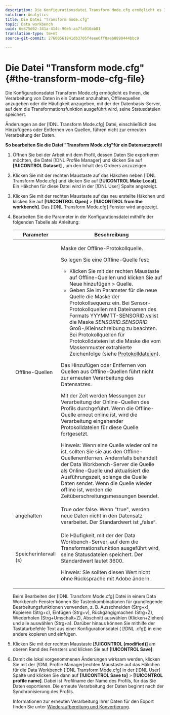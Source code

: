 ```yaml
---
description: Die Konfigurationsdatei Transform Mode.cfg ermöglicht es Ihnen, die Verarbeitung von Daten in ein Dataset anzuhalten, Offlinequellen anzugeben oder die Häufigkeit anzugeben, mit der der Datenbasis-Server, auf dem die Transformationsfunktion ausgeführt wird, seine Statusdateien speichert.
solution: Analytics
title: Die Datei "Transform mode.cfg"
topic: Data workbench
uuid: 6e875d02-341a-414c-90e5-aa7fa910ab81
translation-type: tm+mt
source-git-commit: 27600561841db3705f4eee6ff0aeb8890444bbc9

---
```



# Die Datei &quot;Transform mode.cfg&quot;{#the-transform-mode-cfg-file}

Die Konfigurationsdatei Transform Mode.cfg ermöglicht es Ihnen, die Verarbeitung von Daten in ein Dataset anzuhalten, Offlinequellen anzugeben oder die Häufigkeit anzugeben, mit der der Datenbasis-Server, auf dem die Transformationsfunktion ausgeführt wird, seine Statusdateien speichert.

Änderungen an der [!DNL Transform Mode.cfg] Datei, einschließlich des Hinzufügens oder Entfernen von Quellen, führen nicht zur erneuten Verarbeitung der Daten.

**So bearbeiten Sie die Datei &quot;Transform Mode.cfg&quot;für ein Datensatzprofil**

1. Öffnen Sie bei der Arbeit mit dem Profil, dessen Daten Sie exportieren möchten, die Datei [!DNL Profile Manager] und klicken Sie auf **[!UICONTROL Dataset]** , um den Inhalt des Ordners anzuzeigen.
1. Klicken Sie mit der rechten Maustaste auf das Häkchen neben [!DNL Transform Mode.cfg] und klicken Sie auf **[!UICONTROL Make Local]**. Ein Häkchen für diese Datei wird in der [!DNL User] Spalte angezeigt.
1. Klicken Sie mit der rechten Maustaste auf das neu erstellte Häkchen und klicken Sie auf **[!UICONTROL Open]** > **[!UICONTROL from the workbench]**. Das [!DNL Transform Mode.cfg] Fenster wird angezeigt.
1. Bearbeiten Sie die Parameter in der Konfigurationsdatei mithilfe der folgenden Tabelle als Anleitung:

   <table id="table_9FC00BD54FD8439DA17AEF61AC2ACD50"> 
    <thead> 
    <tr> 
    <th colname="col1" class="entry"> Parameter </th> 
    <th colname="col2" class="entry"> Beschreibung </th> 
    </tr> 
    </thead>
    <tbody> 
    <tr> 
    <td colname="col1"> Offline-Quellen </td> 
    <td colname="col2"> <p>Maske der Offline-Protokollquelle. </p> <p> So legen Sie eine Offline-Quelle fest: </p> 
    <ul id="ul_B93F945A697C4882ADE420438712B0B0"> 
     <li id="li_617C04FE9F1C4E998394F224CFEA21F3"> Klicken Sie mit der rechten Maustaste auf <span class="uicontrol"> Offline-Quellen</span> und klicken Sie auf <span class="uicontrol"> Neue</span> hinzufügen &gt; <span class="uicontrol"> Quelle</span>. </li> 
    <li id="li_B263A294D1F14D62BBAA5DBF3B388C38"> Geben Sie im Parameter für die neue Quelle die Maske der Protokollsequenz ein. Bei Sensor-Protokollquellen mit Dateinamen des Formats <span class="filepath"> YYYMMTT-SENSORID.vsl</span>ist die Maske <i>SENSORID.SENSORID</i> Groß-/Kleinschreibung zu beachten. Bei Protokollquellen für Protokolldateien ist die Maske die vom <span class="wintitle"> Maskenmuster</span> extrahierte Zeichenfolge (siehe <a href="../../../../home/c-dataset-const-proc/c-log-proc-config-file/c-log-sources.md#concept-3d4fb817c057447d90f166b1183b461e"> Protokolldateien</a>). </li> 
    </ul> <p> Das Hinzufügen oder Entfernen von Quellen aus <span class="wintitle"> Offline-Quellen</span> führt nicht zur erneuten Verarbeitung des Datensatzes. </p> <p> Mit der Zeit werden Messungen zur Verarbeitung der Online-Quellen des Profils durchgeführt. Wenn die Offline-Quelle erneut online ist, wird die Verarbeitung eingehender Protokolldateien für diese Quelle fortgesetzt. </p> <p> <p>Hinweis: Wenn eine Quelle wieder online ist, sollten Sie sie aus den <span class="wintitle"> Offline-Quellen</span>entfernen. Andernfalls behandelt der Data Workbench-Server die Quelle als Online-Quelle und aktualisiert die Ausführungszeit, solange die Quelle Daten sendet. Wenn die Quelle wieder offline ist, werden die Zeitüberschreitungsmessungen beendet. </p> </p> </td> 
    </tr> 
    <tr> 
    <td colname="col1"> angehalten </td> 
    <td colname="col2"> True oder false. Wenn "true", werden neue Daten nicht in den Datensatz verarbeitet. Der Standardwert ist „false“. </td> 
    </tr> 
    <tr> 
    <td colname="col1"> Speicherintervall (s) </td> 
    <td colname="col2"> <p>Die Häufigkeit, mit der der Data Workbench-Server, auf dem die Transformationsfunktion ausgeführt wird, seine Statusdateien speichert. Der Standardwert lautet 3600. </p> <p> <p>Hinweis:  Sie sollten diesen Wert nicht ohne Rücksprache mit Adobe ändern. </p> </p> </td> 
    </tr> 
    </tbody> 
   </table>

   Beim Bearbeiten der [!DNL Transform Mode.cfg] Datei in einem Data Workbench-Fenster können Sie Tastenkombinationen für grundlegende Bearbeitungsfunktionen verwenden, z. B. Ausschneiden (Strg+x), Kopieren (Strg+c), Einfügen (Strg+v), Rückgängigmachen (Strg+Z), Wiederholen (Strg+Umschalt+Z), Abschnitt auswählen (Klicken+Ziehen) und alle auswählen (Strg+a). Darüber hinaus können Sie mithilfe der Tastaturbefehle Text aus einer Konfigurationsdatei ( [!DNL .cfg]) in eine andere kopieren und einfügen.

1. Klicken Sie mit der rechten Maustaste **[!UICONTROL (modified)]** am oberen Rand des Fensters und klicken Sie auf **[!UICONTROL Save]**.
1. Damit die lokal vorgenommenen Änderungen wirksam werden, klicken Sie mit der [!DNL Profile Manager]rechten Maustaste auf das Häkchen für die Data Workbench [!DNL Transform Mode.cfg] in der [!DNL User] Spalte und klicken Sie dann auf **[!UICONTROL Save to]** > **[!UICONTROL profile name]**. Dabei ist Profilname der Name des Profils, für das Sie Daten exportieren. Die erneute Verarbeitung der Daten beginnt nach der Synchronisierung des Profils.

   Informationen zur erneuten Verarbeitung Ihrer Daten für den Export finden Sie unter [Wiederaufbereitung und Konvertierung](../../../../home/c-dataset-const-proc/c-reproc-retrans/c-unst-reproc-retrans.md).
